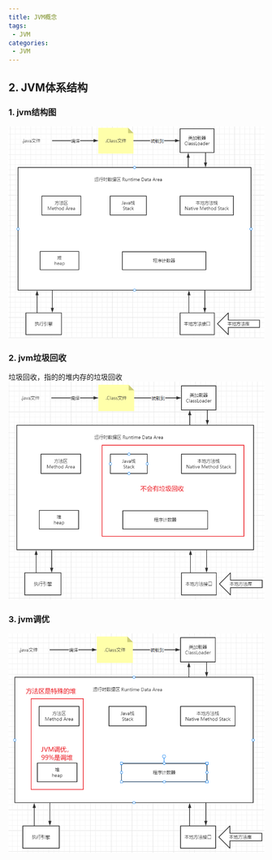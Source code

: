 ```yaml
---
title: JVM概念
tags:
 - JVM
categories: 
 - JVM
---
```






## 2. JVM体系结构

### 1. jvm结构图

![img](JVM概念.assets/kuangstudyf7a6bd23-1a71-4c56-bd4d-d59834f33cef.jpg)

### 2. jvm垃圾回收

垃圾回收，指的的堆内存的垃圾回收
![img](JVM概念.assets/kuangstudyc8672b81-4091-4096-a247-4aca3a5589ba.jpg)

### 3. jvm调优

![img](JVM概念.assets/kuangstudy2e1aa511-50f8-48c6-ac42-a7d3722cb4db.jpg)